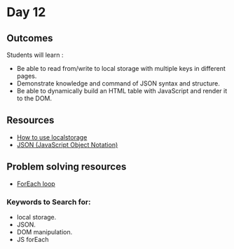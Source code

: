 # Day 12

## Outcomes

Students will learn :
- Be able to read from/write to local storage with multiple keys in different pages.
- Demonstrate knowledge and command of JSON syntax and structure.
- Be able to dynamically build an HTML table with JavaScript and render it to the DOM.

## Resources
* [How to use localstorage](https://www.section.io/engineering-education/how-to-use-localstorage-with-javascript/)
* [JSON (JavaScript Object Notation)](https://www.w3schools.com/js/js_json_intro.asp)

## Problem solving resources
* [ForEach loop](https://developer.mozilla.org/en-US/docs/Web/JavaScript/Reference/Global_Objects/Array/forEach)

### Keywords to Search for: 
* local storage.
* JSON.
* DOM manipulation.
* JS forEach